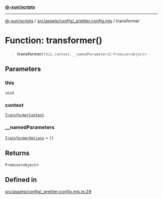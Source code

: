 [**@-xun/scripts**](../../../../../README.md)

***

[@-xun/scripts](../../../../../README.md) / [src/assets/config/\_prettier.config.mjs](../README.md) / transformer

# Function: transformer()

> **transformer**(`this`, `context`, `__namedParameters`): `Promise`\<`object`\>

## Parameters

### this

`void`

### context

[`TransformerContext`](../../../type-aliases/TransformerContext.md)

### \_\_namedParameters

[`TransformerOptions`](../../../type-aliases/TransformerOptions.md) = `{}`

## Returns

`Promise`\<`object`\>

## Defined in

[src/assets/config/\_prettier.config.mjs.ts:29](https://github.com/Xunnamius/xscripts/blob/12020afea79f1ec674174f8cb4103ac0b46875c5/src/assets/config/_prettier.config.mjs.ts#L29)
